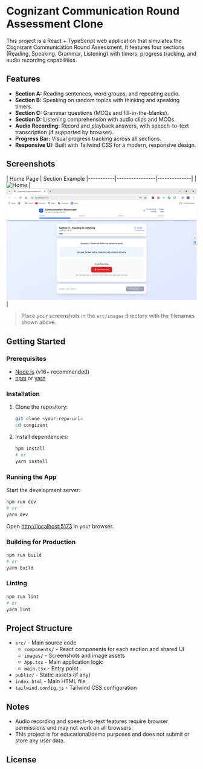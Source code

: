 # Cognizant Communication Round Assessment Clone

This project is a React + TypeScript web application that simulates the Cognizant Communication Round Assessment. It features four sections (Reading, Speaking, Grammar, Listening) with timers, progress tracking, and audio recording capabilities.

## Features

- **Section A:** Reading sentences, word groups, and repeating audio.
- **Section B:** Speaking on random topics with thinking and speaking timers.
- **Section C:** Grammar questions (MCQs and fill-in-the-blanks).
- **Section D:** Listening comprehension with audio clips and MCQs.
- **Audio Recording:** Record and playback answers, with speech-to-text transcription (if supported by browser).
- **Progress Bar:** Visual progress tracking across all sections.
- **Responsive UI:** Built with Tailwind CSS for a modern, responsive design.

## Screenshots

| Home Page | Section Example
|-----------|----------------|--------------|
| ![Home](C:src\Images\main_page.png) | ![Progress](src\Images\Sections.png) |

> Place your screenshots in the `src/images` directory with the filenames shown above.

## Getting Started

### Prerequisites

- [Node.js](https://nodejs.org/) (v16+ recommended)
- [npm](https://www.npmjs.com/) or [yarn](https://yarnpkg.com/)

### Installation

1. Clone the repository:
   ```sh
   git clone <your-repo-url>
   cd congizant
   ```

2. Install dependencies:
   ```sh
   npm install
   # or
   yarn install
   ```

### Running the App

Start the development server:
```sh
npm run dev
# or
yarn dev
```
Open [http://localhost:5173](http://localhost:5173) in your browser.

### Building for Production

```sh
npm run build
# or
yarn build
```

### Linting

```sh
npm run lint
# or
yarn lint
```

## Project Structure

- `src/` - Main source code
  - `components/` - React components for each section and shared UI
  - `images/` - Screenshots and image assets
  - `App.tsx` - Main application logic
  - `main.tsx` - Entry point
- `public/` - Static assets (if any)
- `index.html` - Main HTML file
- `tailwind.config.js` - Tailwind CSS configuration

## Notes

- Audio recording and speech-to-text features require browser permissions and may not work on all browsers.
- This project is for educational/demo purposes and does not submit or store any user data.

## License

